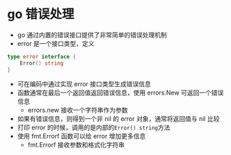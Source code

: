 # go 错误处理

- go 通过内置的错误接口提供了非常简单的错误处理机制
- error 是一个接口类型，定义

```go
type error interface {
    Error() string
}
```

- 可在编码中通过实现 error 接口类型生成错误信息
- 函数通常在最后一个返回值返回错误信息，使用 errors.New 可返回一个错误信息
  - errors.new 接收一个字符串作为参数
- 如果有错误信息，则得到一个非 nil 的 error 对象，通常将返回值与 nil 比较
- 打印 error 的时候，调用的是内部的`Error() string`方法
- 使用 fmt.Errorf 函数可以给 error 增加更多信息
  - fmt.Errorf 接收参数和格式化字符串